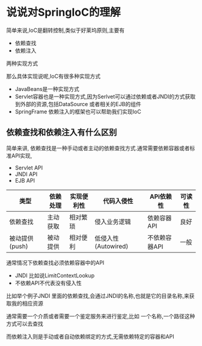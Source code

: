 # 说说对SpringIoC的理解

简单来说,IoC是翻转控制,类似于好莱坞原则,主要有

- 依赖查找
- 依赖注入

两种实现方式

那么具体实现说呢,IoC有很多种实现方式

- JavaBeans是一种实现方式
- Servlet容器也是一种实现方式,因为Serlvet可以通过依赖或者JNDI的方式获取到外部的资源,包括DataSource 或者相关的EJB的组件
- SpringFrame 依赖注入的框架也可以帮助我们实现IoC

## 依赖查找和依赖注入有什么区别

简单来讲, 依赖查找是一种手动或者主动的依赖查找方式.通常需要依赖容器或者标准API实现,

- Servlet API 
- JNDI API
- EJB API

| 类型           | 依赖处理 | 实现便利性 | 代码入侵性          | APi依赖性     | 可读性 |
| -------------- | -------- | ---------- | ------------------- | ------------- | ------ |
| 依赖查找       | 主动获取 | 相对繁琐   | 侵入业务逻辑        | 依赖容器API   | 良好   |
| 被动提供(push) | 被动提供 | 相对便利   | 低侵入性(Autowired) | 不依赖容器API | 一般   |

通常情况下依赖查找必须依赖容器中的API

- JNDI 比如说LimitContextLookup 
- 不依赖API不代表没有侵入性

比如举个例子JNDI 里面的依赖查找,会通过JNDI的名称,也就是它的目录名称,来获取我的相应资源



通常需要一个介质或者需要一个鉴定服务来进行鉴定,比如 一个名称,一个路径这种方式可以去查找

而依赖注入则是手动或者自动依赖绑定的方式,无需依赖特定的容器和API